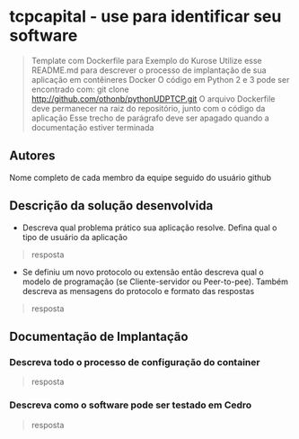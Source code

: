 # tcpcapital - use para identificar seu software
  > Template com Dockerfile para Exemplo do Kurose
Utilize esse README.md para descrever o processo de implantação de sua aplicação em contêineres Docker
O código em Python 2 e 3 pode ser encontrado com: git clone http://github.com/othonb/pythonUDPTCP.git
O arquivo Dockerfile deve permanecer na raiz do repositório, junto com o código da aplicação
  > Esse trecho de parágrafo deve ser apagado quando a documentação estiver terminada
## Autores

Nome completo de cada membro da equipe seguido do usuário github

## Descrição da solução desenvolvida

  * Descreva qual problema prático sua aplicação resolve. Defina qual o tipo de usuário da aplicação
  > resposta 

  * Se definiu um novo protocolo ou extensão então descreva qual o modelo de programação (se Cliente-servidor ou Peer-to-pee). Também descreva as mensagens do protocolo e formato das respostas
  > resposta

## Documentação de Implantação

### Descreva todo o processo de configuração do container
  
  > resposta

### Descreva como o software pode ser testado em Cedro
  > resposta






